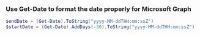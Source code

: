 ### Use Get-Date to format the date properly for Microsoft Graph

```powershell
$endDate = (Get-Date).ToString("yyyy-MM-ddTHH:mm:ssZ")
$startDate = (Get-Date).AddDays(-30).ToString("yyyy-MM-ddTHH:mm:ssZ")
```
